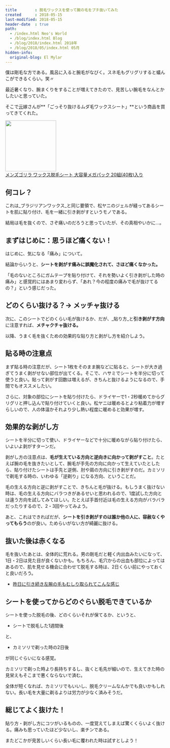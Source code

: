 ```yaml
---
title        : 脱毛ワックスを使って腕の毛をブチ抜いてみた
created      : 2018-05-15
last-modified: 2018-05-15
header-date  : true
path:
  - /index.html Neo's World
  - /blog/index.html Blog
  - /blog/2018/index.html 2018年
  - /blog/2018/05/index.html 05月
hidden-info:
  original-blog: El Mylar
---
```


僕は剛毛な方である。風呂に入ると腕毛がなびく。スネ毛もグリグリすると蟻んこができるくらい。笑〃

最近暑くなり、腕まくりをすることが増えてきたので、見苦しい腕毛をなんとかしたいと思っていた。

そこで<ins datetime="2021-03-26T00:00Z">元</ins>嫁さんが**「ごっそり抜けるムダ毛ワックスシート」**という商品を買ってきてくれた。

<div class="ad-amazon">
  <div class="ad-amazon-image">
    <a href="https://www.amazon.co.jp/dp/B01K40KWHQ?tag=neos21-22&amp;linkCode=osi&amp;th=1&amp;psc=1">
      <img src="https://m.media-amazon.com/images/I/61HPrggjssL._SL160_.jpg" width="160" height="160">
    </a>
  </div>
  <div class="ad-amazon-info">
    <div class="ad-amazon-title">
      <a href="https://www.amazon.co.jp/dp/B01K40KWHQ?tag=neos21-22&amp;linkCode=osi&amp;th=1&amp;psc=1">メンズゴリラ ワックス脱毛シート 大容量メガパック 20組(40枚)入り</a>
    </div>
  </div>
</div>

## 何コレ？

これは_ブラジリアンワックス_と同じ要領で、松ヤニのジェルが縫ってあるシートを肌に貼り付け、毛を一緒に引き剥がすというモノである。

結局は毛を抜くので、さぞ痛いのだろうと思っていたが、その真相やいかに…。

## まずはじめに：思うほど痛くない！

はじめに、気になる「痛み」について。

結論からいうと、**シートを剥がす痛みに誤魔化されて、さほど痛くなかった。**

「毛のないところにガムテープを貼り付けて、それを勢いよく引き剥がした時の痛み」と感覚的にはあまり変わらず、「あれ？今の程度の痛みで毛が抜けてるの？」という感じだった。

## どのくらい抜ける？→ メッチャ抜ける

次に、このシートでどのくらい毛が抜けるか、だが、_貼り方_と**引き剥がす方向**に注意すれば、**メチャクチャ抜ける。**

以降、うまく毛を抜くための効果的な貼り方と剥がし方を紹介しよう。

## 貼る時の注意点

まず貼る時の注意だが、シート1枚をそのまま腕などに貼ると、シートが大き過ぎてうまく剥がせない部位が出てくる。そこで、ハサミでシートを半分に切って使うと良い。貼って剥がす回数は増えるが、きちんと抜けるようになるので、手間でもオススメしたい。

さらに、対象の部位にシートを貼り付けたら、ドライヤーで1・2秒暖めてからグリグリと押し込んで貼り付けていくと良い。松ヤニは暖めるとより粘着力が増すらしいので、人の体温かそれより少し熱い程度に暖めると効果が増す。

## 効果的な剥がし方

シートを半分に切って使い、ドライヤーなどで十分に暖めながら貼り付けたら、いよいよ剥がすターンだ。

剥がし方の注意点は、**毛が生えている方向と逆向きに向かって剥がすこと**。たとえば腕の毛を抜きたいとして、腕毛が手先の方向に向かって生えていたとしたら、貼り付けたシートは手先と逆側、肘や肩の方向に引き剥がすのだ。カミソリで剃毛する時の、いわゆる「逆剃り」になる方向、ということだ。

毛の生える方向と逆に剥がすことで、きちんと毛が抜ける。もしうまく抜けない時は、毛の生える方向にバラつきがあるせいと思われるので、1度試した方向とは違う方向を試してみてほしい。たとえば手首付近は毛の生える方向がバラバラだったりするので、2・3回やってみよう。

あと、これはできればだが、**シートを引き剥がすのは誰か他の人に、容赦なくやってもらう**のが良い。ためらいがない方が綺麗に抜ける。

## 抜いた後は赤くなる

毛を抜いたあとは、全体的に荒れる。男の剛毛だと軽く内出血みたいになって、1日・2日は見た目が良くないかも。もちろん、毛穴からの出血も部位によってはあるので、肌を見せる機会に合わせて脱毛する時は、2日くらい前にやっておくと良いだろう。

- [昨日に引き続き左腕の毛もむしり取られてこんな感じ](https://www.instagram.com/p/BiOnorxhtcu/)

## シートを使ってからどのぐらい脱毛できているか

シートを使った脱毛の後、どのくらいそれが保てるか、というと、

- シートで脱毛した1週間後

と、

- カミソリで剃った時の2日後

が同じぐらいになる感覚。

カミソリで剃った時より長持ちするし、抜くと毛先が細いので、生えてきた時の見栄えもそこまで悪くならないで済む。

全体が短くなれば、カミソリでもいいし、脱毛クリームなんかでも良いかもしれない。長い毛を大量に剃るよりは労力が少なく済みそうだ。

## 総じてよく抜けた！

貼り方・剥がし方にコツがいるものの、一度覚えてしまえば驚くくらいよく抜ける。痛みも思っていたほど少ないし、楽チンである。

またどこかが見苦しいくらい長い毛に覆われた時は試すとしよう！

